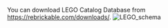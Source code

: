 You can download LEGO Catalog Database from https://rebrickable.com/downloads/.
![LEGO_schema](https://github.com/user-attachments/assets/bf0502f9-431a-404d-b75a-5d934d15188e)

